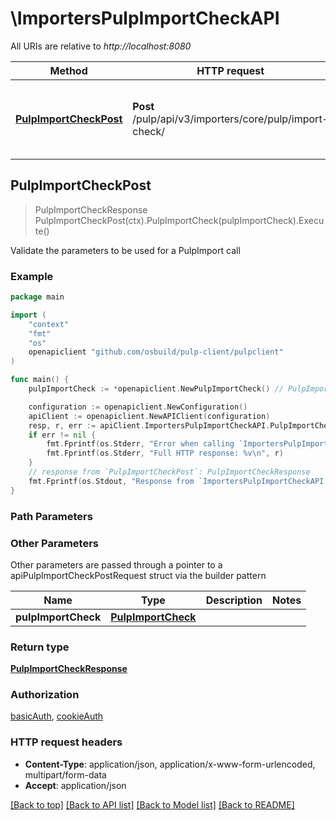 # \ImportersPulpImportCheckAPI

All URIs are relative to *http://localhost:8080*

Method | HTTP request | Description
------------- | ------------- | -------------
[**PulpImportCheckPost**](ImportersPulpImportCheckAPI.md#PulpImportCheckPost) | **Post** /pulp/api/v3/importers/core/pulp/import-check/ | Validate the parameters to be used for a PulpImport call



## PulpImportCheckPost

> PulpImportCheckResponse PulpImportCheckPost(ctx).PulpImportCheck(pulpImportCheck).Execute()

Validate the parameters to be used for a PulpImport call



### Example

```go
package main

import (
    "context"
    "fmt"
    "os"
    openapiclient "github.com/osbuild/pulp-client/pulpclient"
)

func main() {
    pulpImportCheck := *openapiclient.NewPulpImportCheck() // PulpImportCheck | 

    configuration := openapiclient.NewConfiguration()
    apiClient := openapiclient.NewAPIClient(configuration)
    resp, r, err := apiClient.ImportersPulpImportCheckAPI.PulpImportCheckPost(context.Background()).PulpImportCheck(pulpImportCheck).Execute()
    if err != nil {
        fmt.Fprintf(os.Stderr, "Error when calling `ImportersPulpImportCheckAPI.PulpImportCheckPost``: %v\n", err)
        fmt.Fprintf(os.Stderr, "Full HTTP response: %v\n", r)
    }
    // response from `PulpImportCheckPost`: PulpImportCheckResponse
    fmt.Fprintf(os.Stdout, "Response from `ImportersPulpImportCheckAPI.PulpImportCheckPost`: %v\n", resp)
}
```

### Path Parameters



### Other Parameters

Other parameters are passed through a pointer to a apiPulpImportCheckPostRequest struct via the builder pattern


Name | Type | Description  | Notes
------------- | ------------- | ------------- | -------------
 **pulpImportCheck** | [**PulpImportCheck**](PulpImportCheck.md) |  | 

### Return type

[**PulpImportCheckResponse**](PulpImportCheckResponse.md)

### Authorization

[basicAuth](../README.md#basicAuth), [cookieAuth](../README.md#cookieAuth)

### HTTP request headers

- **Content-Type**: application/json, application/x-www-form-urlencoded, multipart/form-data
- **Accept**: application/json

[[Back to top]](#) [[Back to API list]](../README.md#documentation-for-api-endpoints)
[[Back to Model list]](../README.md#documentation-for-models)
[[Back to README]](../README.md)

